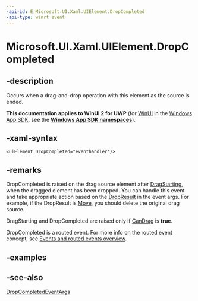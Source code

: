 ```yaml
---
-api-id: E:Microsoft.UI.Xaml.UIElement.DropCompleted
-api-type: winrt event
---
```


<!-- Event syntax
public event Windows.Foundation.TypedEventHandler DropCompleted<Windows.UI.Xaml.UIElement,  Windows.UI.Xaml.DropCompletedEventArgs>
-->

# Microsoft.UI.Xaml.UIElement.DropCompleted

## -description

Occurs when a drag-and-drop operation with this element as the source is ended.

**This documentation applies to WinUI 2 for UWP** (for [WinUI](/windows/apps/winui/winui3/) in the [Windows App SDK](/windows/apps/windows-app-sdk/), see the **[Windows App SDK namespaces](/windows/windows-app-sdk/api/winrt/)**).

## -xaml-syntax

```xaml
<uiElement DropCompleted="eventhandler"/>
```

## -remarks

DropCompleted is raised on the drag source element after [DragStarting](uielement_dragstarting.md), when the dragged element has been dropped. You can handle this event and take appropriate action based on the [DropResult](dropcompletedeventargs_dropresult.md) in the event args. For example, if the DropResult is [Move](/uwp/api/windows.applicationmodel.datatransfer.datapackageoperation), you should delete the original drag source.

DragStarting and DropCompleted are raised only if [CanDrag](uielement_candrag.md) is **true**.

DropCompleted is a routed event. For more info on the routed event concept, see [Events and routed events overview](/windows/uwp/xaml-platform/events-and-routed-events-overview).

## -examples

## -see-also

[DropCompletedEventArgs](dropcompletedeventargs.md)

